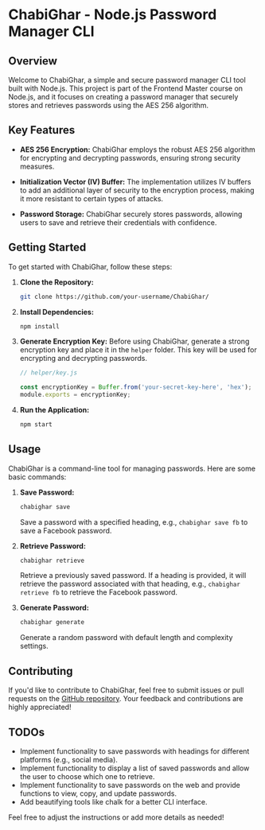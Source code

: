 # ChabiGhar - Node.js Password Manager CLI

## Overview

Welcome to ChabiGhar, a simple and secure password manager CLI tool built with Node.js. This project is part of the Frontend Master course on Node.js, and it focuses on creating a password manager that securely stores and retrieves passwords using the AES 256 algorithm.

## Key Features

- **AES 256 Encryption:** ChabiGhar employs the robust AES 256 algorithm for encrypting and decrypting passwords, ensuring strong security measures.
  
- **Initialization Vector (IV) Buffer:** The implementation utilizes IV buffers to add an additional layer of security to the encryption process, making it more resistant to certain types of attacks.

- **Password Storage:** ChabiGhar securely stores passwords, allowing users to save and retrieve their credentials with confidence.

## Getting Started

To get started with ChabiGhar, follow these steps:

1. **Clone the Repository:**
   ```bash
   git clone https://github.com/your-username/ChabiGhar/
   ```

2. **Install Dependencies:**
   ```bash
   npm install
   ```

3. **Generate Encryption Key:**
   Before using ChabiGhar, generate a strong encryption key and place it in the `helper` folder. This key will be used for encrypting and decrypting passwords.
   
   ```javascript
   // helper/key.js

   const encryptionKey = Buffer.from('your-secret-key-here', 'hex');
   module.exports = encryptionKey;
   ```

4. **Run the Application:**
   ```bash
   npm start
   ```

## Usage

ChabiGhar is a command-line tool for managing passwords. Here are some basic commands:

1. **Save Password:**
   ```bash
   chabighar save
   ```
   Save a password with a specified heading, e.g., `chabighar save fb` to save a Facebook password.

2. **Retrieve Password:**
   ```bash
   chabighar retrieve
   ```
   Retrieve a previously saved password. If a heading is provided, it will retrieve the password associated with that heading, e.g., `chabighar retrieve fb` to retrieve the Facebook password.

3. **Generate Password:**
   ```bash
   chabighar generate
   ```
   Generate a random password with default length and complexity settings.

## Contributing

If you'd like to contribute to ChabiGhar, feel free to submit issues or pull requests on the [GitHub repository](https://github.com/your-username/ChabiGhar). Your feedback and contributions are highly appreciated!

## TODOs

- Implement functionality to save passwords with headings for different platforms (e.g., social media).
- Implement functionality to display a list of saved passwords and allow the user to choose which one to retrieve.
- Implement functionality to save passwords on the web and provide functions to view, copy, and update passwords.
- Add beautifying tools like chalk for a better CLI interface.
  
Feel free to adjust the instructions or add more details as needed!

